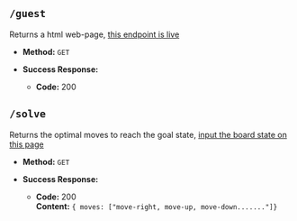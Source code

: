 **`/guest`**
----

Returns a html web-page, <a href="https://sliding-puzzle-kartik33.herokuapp.com/guest">this endpoint is live</a>

* **Method:** `GET`

* **Success Response:**
  * **Code:** 200 <br />
    
    
**`/solve`**
----

Returns the optimal moves to reach the goal state, <a href="https://sliding-puzzle-kartik33.herokuapp.com/guest">input the board state on this page</a>

* **Method:** `GET`

* **Success Response:**
  * **Code:** 200 <br />
    **Content:** `{ moves: ["move-right, move-up, move-down......."]}`
